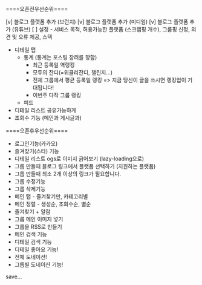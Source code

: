 ====오픈전우선순위====

[v] 블로그 플랫폼 추가 (브런치)
[v] 블로그 플랫폼 추가 (미디엄)
[v] 블로그 플랫폼 추가 (유튜브)
[ ] 설정 - 서비스 목적, 허용가능한 플랫폼 (스크랩핑 개수), 그룹핑 신청, 의견 및 오류 제공, 스택

- 디테일 탭
  - 통계 (통계는 포스팅 장려를 향함)
    - 최근 등록일 역랭킹
    - 모두의 잔디(=위클리잔디, 챌린지...)
    - 전체 그룹에서 평균 등록일 랭킹 => 지금 당신이 글을 쓰시면 랭킹업이 기대됩니다!
    - 이번주 다작 그룹 랭킹
  - 피드
- 디테일 리스트 공유가능하게
- 조회수 기능 (메인과 게시글과)

====오픈후우선순위====

- 로그인기능(카카오)
- 즐겨찾기(스타) 기능
- 디테일 리스트 ogs로 이미지 긁어보기 (lazy-loading으로)
- 그룹 만들때 블로그 링크에서 플랫폼 선택하기 (지원하는 플랫폼)
- 그룹 만들때 최소 2개 이상의 링크가 필요합니다.
- 그룹 수정기능
- 그룹 삭제기능
- 메인 탭 - 즐겨찾기만, 카테고리별
- 메인 정렬 - 생성순, 조회수순, 별순
- 즐겨찾기 + 알람
- 그룹 메인 이미지 넣기
- 그룹을 RSS로 만들기
- 메인 검색 기능
- 디테일 검색 기능
- 디테일 좋아요 기능!
- 전체 도네이션!
- 그룹별 도네이션 기능!

save...
